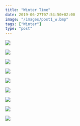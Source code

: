 ```yaml
---
title: "Winter Time"
date: 2019-06-27T07:54:50+02:00
image: "/images/post1_w.bmp"
tags: ["Winter"]
type: "post"
---
```


![](/images/post3_w.bmp)

![](/images/post4_w.bmp)

![](/images/post5_w.bmp)

![](/images/post6_w.bmp)

![](/images/post7_w.bmp)

![](/images/post8_w.bmp)

![](/images/post9_w.bmp)

![](/images/post10_w.bmp)

![](/images/pos11_w.bmp)